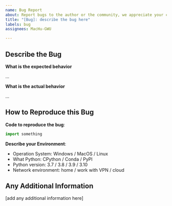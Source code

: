 ```yaml
---
name: Bug Report
about: Report bugs to the author or the community, we appreciate your contribution!
title: "[Bug]: describe the bug here"
labels: bug
assignees: MacHu-GWU

---
```


## Describe the Bug

**What is the expected behavior**

...

**What is the actual behavior**

...

## How to Reproduce this Bug

**Code to reproduce the bug**:

```python
import something
```

**Describe your Environment**:

- Operation System: Windows / MacOS / Linux
- What Python: CPython / Conda / PyPI
- Python version: 3.7 / 3.8 / 3.9 / 3.10
- Network environment: home / work with VPN / cloud 

## Any Additional Information

[add any additional information here]
